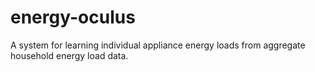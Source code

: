 # energy-oculus
A system for learning individual appliance energy loads from aggregate household energy load data.
